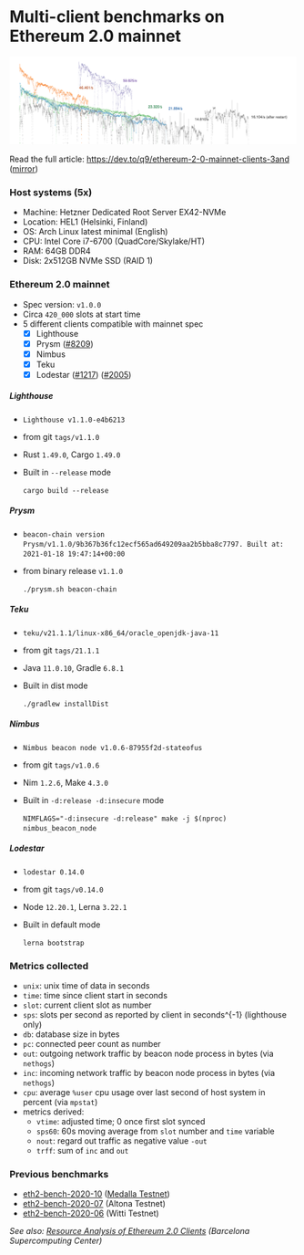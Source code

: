 # Multi-client benchmarks on Ethereum 2.0 mainnet

[![preview](./res/preview.png)](https://dev.to/q9/ethereum-2-0-mainnet-clients-3and)

Read the full article: https://dev.to/q9/ethereum-2-0-mainnet-clients-3and ([mirror](./doc/10-blog-article.md))

### Host systems (5x)
- Machine: Hetzner Dedicated Root Server EX42-NVMe
- Location: HEL1 (Helsinki, Finland)
- OS: Arch Linux latest minimal (English)
- CPU: Intel Core i7-6700 (QuadCore/Skylake/HT)
- RAM: 64GB DDR4
- Disk: 2x512GB NVMe SSD (RAID 1)

### Ethereum 2.0 mainnet
- Spec version: `v1.0.0`
- Circa `420_000` slots at start time
- 5 different clients compatible with mainnet spec
    - [x] Lighthouse
    - [x] Prysm ([#8209](https://github.com/prysmaticlabs/prysm/issues/8209))
    - [x] Nimbus
    - [x] Teku
    - [x] Lodestar ([#1217](https://github.com/ChainSafe/lodestar/issues/1217)) ([#2005](https://github.com/ChainSafe/lodestar/issues/2005))

##### Lighthouse
- `Lighthouse v1.1.0-e4b6213`
- from git `tags/v1.1.0`
- Rust `1.49.0`, Cargo `1.49.0`
- Built in `--release` mode

    `cargo build --release`

##### Prysm
- `beacon-chain version Prysm/v1.1.0/9b367b36fc12ecf565ad649209aa2b5bba8c7797. Built at: 2021-01-18 19:47:14+00:00`
- from binary release `v1.1.0`

    `./prysm.sh beacon-chain`

##### Teku
- `teku/v21.1.1/linux-x86_64/oracle_openjdk-java-11`
- from git `tags/21.1.1`
- Java `11.0.10`, Gradle `6.8.1`
- Built in dist mode

    `./gradlew installDist`

##### Nimbus
- `Nimbus beacon node v1.0.6-87955f2d-stateofus`
- from git `tags/v1.0.6`
- Nim `1.2.6`, Make `4.3.0`
- Built in `-d:release -d:insecure` mode

    `NIMFLAGS="-d:insecure -d:release" make -j $(nproc) nimbus_beacon_node`

##### Lodestar
- `lodestar 0.14.0`
- from git `tags/v0.14.0`
- Node `12.20.1`, Lerna `3.22.1`
- Built in default mode

    `lerna bootstrap`

### Metrics collected
- `unix`: unix time of data in seconds
- `time`: time since client start in seconds
- `slot`: current client slot as number
- `sps`: slots per second as reported by client in seconds^{-1} (lighthouse only)
- `db`: database size in bytes
- `pc`: connected peer count as number
- `out`: outgoing network traffic by beacon node process in bytes (via `nethogs`)
- `inc`: incoming network traffic by beacon node process in bytes (via `nethogs`)
- `cpu`: average `%user` cpu usage over last second of host system in percent (via `mpstat`)
- metrics derived:
    - `vtime`: adjusted time; 0 once first slot synced
    - `sps60`: 60s moving average from `slot` number and `time` variable
    - `nout`: regard out traffic as negative value `-out`
    - `trff`: sum of `inc` and `out`

### Previous benchmarks
- [eth2-bench-2020-10](https://github.com/q9f/eth2-bench-2020-10) ([Medalla Testnet](https://github.com/goerli/medalla))
- [eth2-bench-2020-07](https://github.com/q9f/eth2-bench-2020-07) (Altona Testnet)
- [eth2-bench-2020-06](https://github.com/q9f/eth2-bench-2020-06) (Witti Testnet)

_See also: [Resource Analysis of Ethereum 2.0 Clients](https://arxiv.org/abs/2012.14718) (Barcelona Supercomputing Center)_
